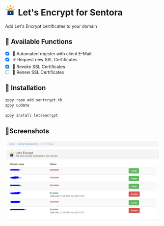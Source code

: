 # ![Icon](https://raw.githubusercontent.com/Bizarrus/Sentora-LetsEncrypt/master/letsencrypt/assets/icon.png) Let's Encrypt for Sentora
Add Let's Encrypt certificates to your domain

## 📑 Available Functions
- [x] 🔑 Automated register with client E-Mail
- [x] ✳️ Request new SSL Certificates
- [x] 🚫 Revoke SSL Certificates
- [ ] 🔄 Renew SSL Certificates

## 🔨 Installation
```bash
zppy repo add sentcrypt.tk
zppy update

zppy install letsencrypt
```

## 📐Screenshots
![Screenshot](https://raw.githubusercontent.com/Bizarrus/Sentora-LetsEncrypt/master/screenshots/preview.png)
